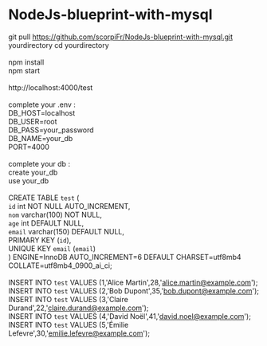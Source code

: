 # NodeJs-blueprint-with-mysql

git pull https://github.com/scorpiFr/NodeJs-blueprint-with-mysql.git yourdirectory
cd yourdirectory <br/>
<br/>
npm install <br/>
npm start <br/>
<br/>
http://localhost:4000/test <br/>
<br/>
complete your .env : <br/>
DB_HOST=localhost <br/>
DB_USER=root <br/>
DB_PASS=your_password <br/>
DB_NAME=your_db <br/>
PORT=4000 <br/>
<br/>
complete your db : <br/>
create your_db <br/>
use your_db <br/>
<br/>
CREATE TABLE `test` ( <br/>
`id` int NOT NULL AUTO_INCREMENT, <br/>
`nom` varchar(100) NOT NULL, <br/>
`age` int DEFAULT NULL, <br/>
`email` varchar(150) DEFAULT NULL, <br/>
PRIMARY KEY (`id`), <br/>
UNIQUE KEY `email` (`email`) <br/>
) ENGINE=InnoDB AUTO_INCREMENT=6 DEFAULT CHARSET=utf8mb4 COLLATE=utf8mb4_0900_ai_ci; <br/>
<br/>
INSERT INTO `test` VALUES (1,'Alice Martin',28,'alice.martin@example.com'); <br/>
INSERT INTO `test` VALUES (2,'Bob Dupont',35,'bob.dupont@example.com'); <br/>
INSERT INTO `test` VALUES (3,'Claire Durand',22,'claire.durand@example.com'); <br/>
INSERT INTO `test` VALUES (4,'David Noël',41,'david.noel@example.com'); <br/>
INSERT INTO `test` VALUES (5,'Émilie Lefevre',30,'emilie.lefevre@example.com'); <br/>
<br/>
